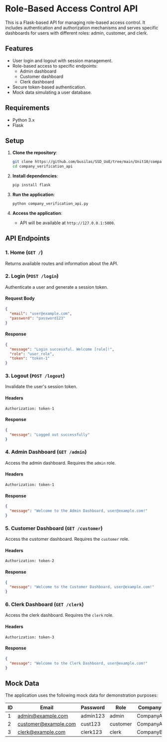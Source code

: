 
# Role-Based Access Control API

This is a Flask-based API for managing role-based access control. It includes authentication and authorization mechanisms and serves specific dashboards for users with different roles: admin, customer, and clerk.

## Features

- User login and logout with session management.
- Role-based access to specific endpoints:
  - Admin dashboard
  - Customer dashboard
  - Clerk dashboard
- Secure token-based authentication.
- Mock data simulating a user database.

## Requirements

- Python 3.x
- Flask

## Setup

1. **Clone the repository**:
   ```bash
   git clone https://github.com/busilas/SSD_UoE/tree/main/Unit10/company_verification_api
   cd company_verification_api
   ```

2. **Install dependencies**:
   ```bash
   pip install flask
   ```

3. **Run the application**:
   ```bash
   python company_verification_api.py
   ```

4. **Access the application**:
   - API will be available at `http://127.0.0.1:5000`.

## API Endpoints

### 1. Home (`GET /`)
Returns available routes and information about the API.

### 2. Login (`POST /login`)
Authenticate a user and generate a session token.

#### Request Body
```json
{
  "email": "user@example.com",
  "password": "password123"
}
```

#### Response
```json
{
  "message": "Login successful. Welcome [role]!",
  "role": "user_role",
  "token": "token-1"
}
```

### 3. Logout (`POST /logout`)
Invalidate the user's session token.

#### Headers
```
Authorization: token-1
```

#### Response
```json
{
  "message": "Logged out successfully"
}
```

### 4. Admin Dashboard (`GET /admin`)
Access the admin dashboard. Requires the `admin` role.

#### Headers
```
Authorization: token-1
```

#### Response
```json
{
  "message": "Welcome to the Admin Dashboard, user@example.com!"
}
```

### 5. Customer Dashboard (`GET /customer`)
Access the customer dashboard. Requires the `customer` role.

#### Headers
```
Authorization: token-2
```

#### Response
```json
{
  "message": "Welcome to the Customer Dashboard, user@example.com!"
}
```

### 6. Clerk Dashboard (`GET /clerk`)
Access the clerk dashboard. Requires the `clerk` role.

#### Headers
```
Authorization: token-3
```

#### Response
```json
{
  "message": "Welcome to the Clerk Dashboard, user@example.com!"
}
```

## Mock Data

The application uses the following mock data for demonstration purposes:

| ID  | Email                 | Password   | Role      | Company    |
|-----|-----------------------|------------|-----------|------------|
| 1   | admin@example.com     | admin123   | admin     | CompanyA   |
| 2   | customer@example.com  | cust123    | customer  | CompanyA   |
| 3   | clerk@example.com     | clerk123   | clerk     | CompanyB   |



